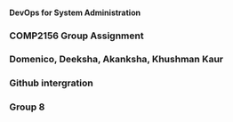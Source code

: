 #### DevOps for System Administration ####
### COMP2156 Group Assignment  ###
### Domenico, Deeksha, Akanksha, Khushman Kaur ###
### Github intergration ###
### Group 8 #### 
